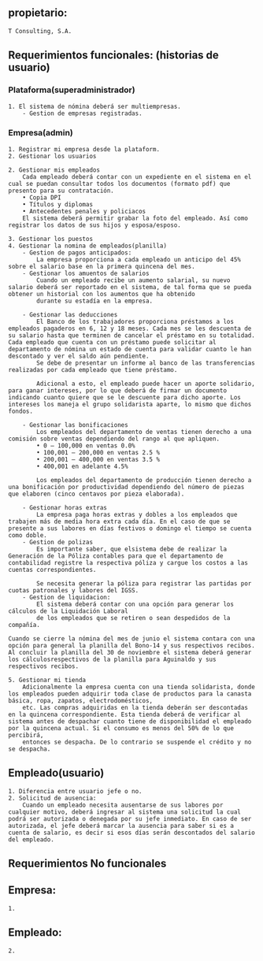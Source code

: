 ## propietario: 
    T Consulting, S.A.

## Requerimientos funcionales: (historias de usuario)
### Plataforma(superadministrador)
    1. El sistema de nómina deberá ser multiempresas.
        - Gestion de empresas registradas.

### Empresa(admin) 
    1. Registrar mi empresa desde la plataform.
    2. Gestionar los usuarios 

    2. Gestionar mis empleados
        Cada empleado deberá contar con un expediente en el sistema en el cual se puedan consultar todos los documentos (formato pdf) que presento para su contratación.
        • Copia DPI
        • Títulos y diplomas
        • Antecedentes penales y policiacos
        El sistema deberá permitir grabar la foto del empleado. Así como registrar los datos de sus hijos y esposa/esposo.

    3. Gestionar los puestos
    4. Gestionar la nomina de empleados(planilla)
        - Gestion de pagos anticipados:
            La empresa proporciona a cada empleado un anticipo del 45% sobre el salario base en la primera quincena del mes.
        - Gestionar los amuentos de salarios
            Cuando un empleado recibe un aumento salarial, su nuevo salario deberá ser reportado en el sistema, de tal forma que se pueda obtener un historial con los aumentos que ha obtenido
            durante su estadía en la empresa.

        - Gestionar las deducciones
            El Banco de los trabajadores proporciona préstamos a los empleados pagaderos en 6, 12 y 18 meses. Cada mes se les descuenta de su salario hasta que terminen de cancelar el préstamo en su totalidad. Cada empleado que cuenta con un préstamo puede solicitar al departamento de nómina un estado de cuenta para validar cuanto le han descontado y ver el saldo aún pendiente.
            Se debe de presentar un informe al banco de las transferencias realizadas por cada empleado que tiene préstamo.

            Adicional a esto, el empleado puede hacer un aporte solidario, para ganar intereses, por lo que deberá de firmar un documento indicando cuanto quiere que se le descuente para dicho aporte. Los intereses los maneja el grupo solidarista aparte, lo mismo que dichos fondos.

        - Gestionar las bonificaciones
            Los empleados del departamento de ventas tienen derecho a una comisión sobre ventas dependiendo del rango al que apliquen.
            • 0 – 100,000 en ventas 0.0%
            • 100,001 – 200,000 en ventas 2.5 %
            • 200,001 – 400,000 en ventas 3.5 %
            • 400,001 en adelante 4.5%

            Los empleados del departamento de producción tienen derecho a una bonificación por productividad dependiendo del número de piezas que elaboren (cinco centavos por pieza elaborada).
            
        - Gestionar horas extras
            La empresa paga horas extras y dobles a los empleados que trabajen más de media hora extra cada día. En el caso de que se presente a sus labores en días festivos o domingo el tiempo se cuenta como doble.
        - Gestion de polizas
            Es importante saber, que elsistema debe de realizar la Generación de la Póliza contables para que el departamento de contabilidad registre la respectiva póliza y cargue los costos a las cuentas correspondientes.

            Se necesita generar la póliza para registrar las partidas por cuotas patronales y labores del IGSS.
        - Gestion de liquidacion:
            El sistema deberá contar con una opción para generar los cálculos de la Liquidación Laboral
            de los empleados que se retiren o sean despedidos de la compañía.
    
    Cuando se cierre la nómina del mes de junio el sistema contara con una opción para general la planilla del Bono-14 y sus respectivos recibos.
    Al concluir la planilla del 30 de noviembre el sistema deberá generar los cálculosrespectivos de la planilla para Aguinaldo y sus respectivos recibos.

    5. Gestionar mi tienda
        Adicionalmente la empresa cuenta con una tienda solidarista, donde los empleados pueden adquirir toda clase de productos para la canasta básica, ropa, zapatos, electrodomésticos,
        etc. Las compras adquiridas en la tienda deberán ser descontadas en la quincena correspondiente. Esta tienda deberá de verificar al sistema antes de despachar cuanto tiene de disponibilidad el empleado por la quincena actual. Si el consumo es menos del 50% de lo que percibirá, 
        entonces se despacha. De lo contrario se suspende el crédito y no se despacha.
    

## Empleado(usuario)
    1. Diferencia entre usuario jefe o no.
    2. Solicitud de ausencia:  
        Cuando un empleado necesita ausentarse de sus labores por cualquier motivo, deberá ingresar al sistema una solicitud la cual podrá ser autorizada o denegada por su jefe inmediato. En caso de ser autorizada, el jefe deberá marcar la ausencia para saber si es a cuenta de salario, es decir si esos días serán descontados del salario del empleado.     


## Requerimientos No funcionales

## Empresa:
    1. 
## Empleado:
    2.  
    
   
 












